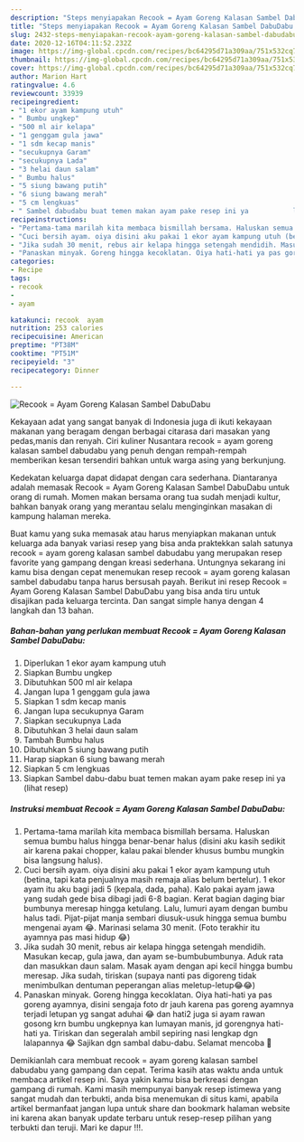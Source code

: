 ```yaml
---
description: "Steps menyiapakan Recook = Ayam Goreng Kalasan Sambel DabuDabu Homemade"
title: "Steps menyiapakan Recook = Ayam Goreng Kalasan Sambel DabuDabu Homemade"
slug: 2432-steps-menyiapakan-recook-ayam-goreng-kalasan-sambel-dabudabu-homemade
date: 2020-12-16T04:11:52.232Z
image: https://img-global.cpcdn.com/recipes/bc64295d71a309aa/751x532cq70/recook-ayam-goreng-kalasan-sambel-dabudabu-foto-resep-utama.jpg
thumbnail: https://img-global.cpcdn.com/recipes/bc64295d71a309aa/751x532cq70/recook-ayam-goreng-kalasan-sambel-dabudabu-foto-resep-utama.jpg
cover: https://img-global.cpcdn.com/recipes/bc64295d71a309aa/751x532cq70/recook-ayam-goreng-kalasan-sambel-dabudabu-foto-resep-utama.jpg
author: Marion Hart
ratingvalue: 4.6
reviewcount: 33939
recipeingredient:
- "1 ekor ayam kampung utuh"
- " Bumbu ungkep"
- "500 ml air kelapa"
- "1 genggam gula jawa"
- "1 sdm kecap manis"
- "secukupnya Garam"
- "secukupnya Lada"
- "3 helai daun salam"
- " Bumbu halus"
- "5 siung bawang putih"
- "6 siung bawang merah"
- "5 cm lengkuas"
- " Sambel dabudabu buat temen makan ayam pake resep ini ya           lihat resep"
recipeinstructions:
- "Pertama-tama marilah kita membaca bismillah bersama. Haluskan semua bumbu halus hingga benar-benar halus (disini aku kasih sedikit air karena pakai chopper, kalau pakai blender khusus bumbu mungkin bisa langsung halus)."
- "Cuci bersih ayam. oiya disini aku pakai 1 ekor ayam kampung utuh (betina, tapi kata penjualnya masih remaja alias belum bertelur). 1 ekor ayam itu aku bagi jadi 5 (kepala, dada, paha). Kalo pakai ayam jawa yang sudah gede bisa dibagi jadi 6-8 bagian. Kerat bagian daging biar bumbunya meresap hingga ketulang. Lalu, lumuri ayam dengan bumbu halus tadi. Pijat-pijat manja sembari diusuk-usuk hingga semua bumbu mengenai ayam 😂. Marinasi selama 30 menit. (Foto terakhir itu ayamnya pas masi hidup 😂)"
- "Jika sudah 30 menit, rebus air kelapa hingga setengah mendidih. Masukan kecap, gula jawa, dan ayam se-bumbubumbunya. Aduk rata dan masukkan daun salam. Masak ayam dengan api kecil hingga bumbu meresap. Jika sudah, tiriskan (supaya nanti pas digoreng tidak menimbulkan dentuman peperangan alias meletup-letup😂😂)"
- "Panaskan minyak. Goreng hingga kecoklatan. Oiya hati-hati ya pas goreng ayamnya, disini sengaja foto dr jauh karena pas goreng ayamnya terjadi letupan yg sangat aduhai 😂 dan hati2 juga si ayam rawan gosong krn bumbu ungkepnya kan lumayan manis, jd gorengnya hati-hati ya. Tiriskan dan segeralah ambil sepiring nasi lengkap dgn lalapannya 😂 Sajikan dgn sambal dabu-dabu. Selamat mencoba 🥳"
categories:
- Recipe
tags:
- recook
- 
- ayam

katakunci: recook  ayam 
nutrition: 253 calories
recipecuisine: American
preptime: "PT38M"
cooktime: "PT51M"
recipeyield: "3"
recipecategory: Dinner

---
```



![Recook = Ayam Goreng Kalasan Sambel DabuDabu](https://img-global.cpcdn.com/recipes/bc64295d71a309aa/751x532cq70/recook-ayam-goreng-kalasan-sambel-dabudabu-foto-resep-utama.jpg)

Kekayaan adat yang sangat banyak di Indonesia juga di ikuti kekayaan makanan yang beragam dengan berbagai citarasa dari masakan yang pedas,manis dan renyah. Ciri kuliner Nusantara recook = ayam goreng kalasan sambel dabudabu yang penuh dengan rempah-rempah memberikan kesan tersendiri bahkan untuk warga asing yang berkunjung.




Kedekatan keluarga dapat didapat dengan cara sederhana. Diantaranya adalah memasak Recook = Ayam Goreng Kalasan Sambel DabuDabu untuk orang di rumah. Momen makan bersama orang tua sudah menjadi kultur, bahkan banyak orang yang merantau selalu menginginkan masakan di kampung halaman mereka.

Buat kamu yang suka memasak atau harus menyiapkan makanan untuk keluarga ada banyak variasi resep yang bisa anda praktekkan salah satunya recook = ayam goreng kalasan sambel dabudabu yang merupakan resep favorite yang gampang dengan kreasi sederhana. Untungnya sekarang ini kamu bisa dengan cepat menemukan resep recook = ayam goreng kalasan sambel dabudabu tanpa harus bersusah payah.
Berikut ini resep Recook = Ayam Goreng Kalasan Sambel DabuDabu yang bisa anda tiru untuk disajikan pada keluarga tercinta. Dan sangat simple hanya dengan 4 langkah dan 13 bahan.


<!--inarticleads1-->

##### Bahan-bahan yang perlukan membuat Recook = Ayam Goreng Kalasan Sambel DabuDabu:

1. Diperlukan 1 ekor ayam kampung utuh
1. Siapkan  Bumbu ungkep
1. Dibutuhkan 500 ml air kelapa
1. Jangan lupa 1 genggam gula jawa
1. Siapkan 1 sdm kecap manis
1. Jangan lupa secukupnya Garam
1. Siapkan secukupnya Lada
1. Dibutuhkan 3 helai daun salam
1. Tambah  Bumbu halus
1. Dibutuhkan 5 siung bawang putih
1. Harap siapkan 6 siung bawang merah
1. Siapkan 5 cm lengkuas
1. Siapkan  Sambel dabu-dabu buat temen makan ayam pake resep ini ya           (lihat resep)




<!--inarticleads2-->

##### Instruksi membuat  Recook = Ayam Goreng Kalasan Sambel DabuDabu:

1. Pertama-tama marilah kita membaca bismillah bersama. Haluskan semua bumbu halus hingga benar-benar halus (disini aku kasih sedikit air karena pakai chopper, kalau pakai blender khusus bumbu mungkin bisa langsung halus).
1. Cuci bersih ayam. oiya disini aku pakai 1 ekor ayam kampung utuh (betina, tapi kata penjualnya masih remaja alias belum bertelur). 1 ekor ayam itu aku bagi jadi 5 (kepala, dada, paha). Kalo pakai ayam jawa yang sudah gede bisa dibagi jadi 6-8 bagian. Kerat bagian daging biar bumbunya meresap hingga ketulang. Lalu, lumuri ayam dengan bumbu halus tadi. Pijat-pijat manja sembari diusuk-usuk hingga semua bumbu mengenai ayam 😂. Marinasi selama 30 menit. (Foto terakhir itu ayamnya pas masi hidup 😂)
1. Jika sudah 30 menit, rebus air kelapa hingga setengah mendidih. Masukan kecap, gula jawa, dan ayam se-bumbubumbunya. Aduk rata dan masukkan daun salam. Masak ayam dengan api kecil hingga bumbu meresap. Jika sudah, tiriskan (supaya nanti pas digoreng tidak menimbulkan dentuman peperangan alias meletup-letup😂😂)
1. Panaskan minyak. Goreng hingga kecoklatan. Oiya hati-hati ya pas goreng ayamnya, disini sengaja foto dr jauh karena pas goreng ayamnya terjadi letupan yg sangat aduhai 😂 dan hati2 juga si ayam rawan gosong krn bumbu ungkepnya kan lumayan manis, jd gorengnya hati-hati ya. Tiriskan dan segeralah ambil sepiring nasi lengkap dgn lalapannya 😂 Sajikan dgn sambal dabu-dabu. Selamat mencoba 🥳




Demikianlah cara membuat recook = ayam goreng kalasan sambel dabudabu yang gampang dan cepat. Terima kasih atas waktu anda untuk membaca artikel resep ini. Saya yakin kamu bisa berkreasi dengan gampang di rumah. Kami masih mempunyai banyak resep istimewa yang sangat mudah dan terbukti, anda bisa menemukan di situs kami, apabila artikel bermanfaat jangan lupa untuk share dan bookmark halaman website ini karena akan banyak update terbaru untuk resep-resep pilihan yang terbukti dan teruji. Mari ke dapur !!!. 

